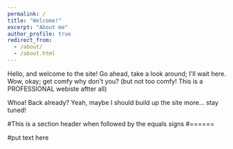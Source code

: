 ```yaml
---
permalink: /
title: "Welcome!"
excerpt: "About me"
author_profile: true
redirect_from: 
  - /about/
  - /about.html
---
```


Hello, and welcome to the site! Go ahead, take a look around; I'll wait here. Wow, okay; get comfy why don't you? (but not too comfy! This is a PROFESSIONAL webiste aftter all)

Whoa! Back already? Yeah, maybe I should build up the site more... stay tuned!

#This is a section header when followed by the equals signs
#======

#put text here

